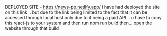 DEPLOYED SITE - https://news-pp.netlify.app/
i have had deployed the site on this link .. but due to the link being limited to the fact that it can be accessed through local host only due to it being a paid API... u have to copy this react-js to your system and then 
run        npm run build
then... open the website through that build
